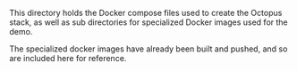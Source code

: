 This directory holds the Docker compose files used to create the Octopus stack, as well as sub directories
for specialized Docker images used for the demo.

The specialized docker images have already been built and pushed, and so are included here for reference.